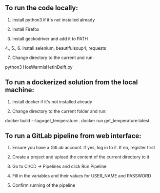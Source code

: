 ## To run the code locally:

1. Install python3 if it's not installed already

2. Install Firefox

3. Install geckodriver and add it to PATH

4., 5., 6. Install selenium, beautifulsoup4, requests

7. Change directory to the current and run:

python3 HoeWarmIsHetInDelft.py


## To run a dockerized solution from the local machine:

1. Install docker if it's not installed already

2. Change directory to the current folder and run:

docker build --tag=get_temperature .
docker run get_temperature:latest


## To run a GitLab pipeline from web interface:

1. Ensure you have a GitLab account. If yes, log in to it. If no, register first

2. Create a project and upload the content of the current directory to it

3. Go to CI/CD -> Pipelines and click Run Pipeline

4. Fill in the variables and their values for USER_NAME and PASSWORD

5. Confirm running of the pipeline
